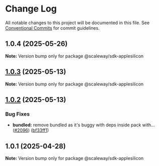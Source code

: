 # Change Log

All notable changes to this project will be documented in this file.
See [Conventional Commits](https://conventionalcommits.org) for commit guidelines.

## 1.0.4 (2025-05-26)

**Note:** Version bump only for package @scaleway/sdk-applesilicon

## [1.0.3](https://github.com/scaleway/scaleway-sdk-js/compare/@scaleway/sdk-applesilicon@1.0.2...@scaleway/sdk-applesilicon@1.0.3) (2025-05-13)

**Note:** Version bump only for package @scaleway/sdk-applesilicon

## [1.0.2](https://github.com/scaleway/scaleway-sdk-js/compare/@scaleway/sdk-applesilicon@1.0.1...@scaleway/sdk-applesilicon@1.0.2) (2025-05-13)

### Bug Fixes

- **bundled:** remove bundled as it's buggy with deps inside pack with… ([#2096](https://github.com/scaleway/scaleway-sdk-js/issues/2096)) ([bf33ff1](https://github.com/scaleway/scaleway-sdk-js/commit/bf33ff1f9cdd951add94817dac27239c86ef5437))

## 1.0.1 (2025-04-28)

**Note:** Version bump only for package @scaleway/sdk-applesilicon
